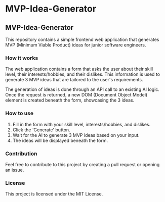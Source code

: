 # MVP-Idea-Generator

## MVP-Idea-Generator

This repository contains a simple frontend web application that generates MVP (Minimum Viable Product) ideas for junior software engineers.

### How it works

The web application contains a form that asks the user about their skill level, their interests/hobbies, and their dislikes. This information is used to generate 3 MVP ideas that are tailored to the user's requirements.

The generation of ideas is done through an API call to an existing AI logic. Once the request is returned, a new DOM (Document Object Model) element is created beneath the form, showcasing the 3 ideas.

### How to use

1. Fill in the form with your skill level, interests/hobbies, and dislikes.
2. Click the 'Generate' button.
3. Wait for the AI to generate 3 MVP ideas based on your input.
4. The ideas will be displayed beneath the form.

### Contribution

Feel free to contribute to this project by creating a pull request or opening an issue.

### License

This project is licensed under the MIT License.

